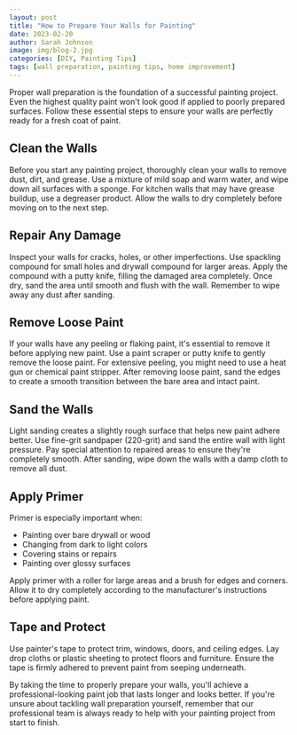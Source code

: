 ```yaml
---
layout: post
title: "How to Prepare Your Walls for Painting"
date: 2023-02-20
author: Sarah Johnson
image: img/blog-2.jpg
categories: [DIY, Painting Tips]
tags: [wall preparation, painting tips, home improvement]
---
```


Proper wall preparation is the foundation of a successful painting project. Even the highest quality paint won't look good if applied to poorly prepared surfaces. Follow these essential steps to ensure your walls are perfectly ready for a fresh coat of paint.

## Clean the Walls

Before you start any painting project, thoroughly clean your walls to remove dust, dirt, and grease. Use a mixture of mild soap and warm water, and wipe down all surfaces with a sponge. For kitchen walls that may have grease buildup, use a degreaser product. Allow the walls to dry completely before moving on to the next step.

## Repair Any Damage

Inspect your walls for cracks, holes, or other imperfections. Use spackling compound for small holes and drywall compound for larger areas. Apply the compound with a putty knife, filling the damaged area completely. Once dry, sand the area until smooth and flush with the wall. Remember to wipe away any dust after sanding.

## Remove Loose Paint

If your walls have any peeling or flaking paint, it's essential to remove it before applying new paint. Use a paint scraper or putty knife to gently remove the loose paint. For extensive peeling, you might need to use a heat gun or chemical paint stripper. After removing loose paint, sand the edges to create a smooth transition between the bare area and intact paint.

## Sand the Walls

Light sanding creates a slightly rough surface that helps new paint adhere better. Use fine-grit sandpaper (220-grit) and sand the entire wall with light pressure. Pay special attention to repaired areas to ensure they're completely smooth. After sanding, wipe down the walls with a damp cloth to remove all dust.

## Apply Primer

Primer is especially important when:
- Painting over bare drywall or wood
- Changing from dark to light colors
- Covering stains or repairs
- Painting over glossy surfaces

Apply primer with a roller for large areas and a brush for edges and corners. Allow it to dry completely according to the manufacturer's instructions before applying paint.

## Tape and Protect

Use painter's tape to protect trim, windows, doors, and ceiling edges. Lay drop cloths or plastic sheeting to protect floors and furniture. Ensure the tape is firmly adhered to prevent paint from seeping underneath.

By taking the time to properly prepare your walls, you'll achieve a professional-looking paint job that lasts longer and looks better. If you're unsure about tackling wall preparation yourself, remember that our professional team is always ready to help with your painting project from start to finish.